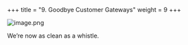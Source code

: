 +++
title = "9. Goodbye Customer Gateways"
weight = 9
+++


![image.png](/images/008-viii-clean-it-up/41-439607-image.png)


We’re now as clean as a whistle. 


